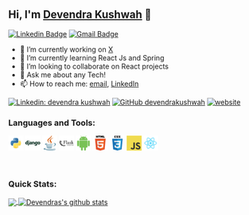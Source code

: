 ## Hi, I'm [Devendra Kushwah](https://devendrakushwah.github.io) 👋

[![Linkedin Badge](https://img.shields.io/badge/-devendrakushwah-blue?style=flat-square&logo=Linkedin&logoColor=white&link=https://www.linkedin.com/in/devendrakushwah/)](https://www.linkedin.com/in/devendrakushwah/)
[![Gmail Badge](https://img.shields.io/badge/-idevendrao8@gmail.com-c14438?style=flat-square&logo=Gmail&logoColor=white&link=mailto:idevendra08@gmail.com)](mailto:idevendra08@gmail.com)

- 🔭 I’m currently working on [X](https://github.com/devendrakushwah/)
- 🌱 I’m currently learning React Js and Spring
- 👯 I’m looking to collaborate on React projects
- 💬 Ask me about any Tech!
- 📫 How to reach me: [email](mailto:idevendra08@gmail.com), [LinkedIn](https://linkedin.com/in/devendrakushwah)

[![Linkedin: devendra kushwah](https://img.shields.io/badge/-devendra_kushwah-blue?style=flat-square&logo=Linkedin&logoColor=white&link=https://www.linkedin.com/in/devendrakushwah/)](https://www.linkedin.com/in/devendrakushwah/)
[![GitHub devendrakushwah](https://img.shields.io/github/followers/devendrakushwah?label=follow&style=social)](https://github.com/devendrakushwah)
[![website](https://img.shields.io/badge/PortfolioWebsite-devendrakushwah.github.io-2648ff?style=flat-square&logo=google-chrome)](https://devendrakushwah.github.io/)


### Languages and Tools:  

<code><img height="30" src="https://raw.githubusercontent.com/github/explore/80688e429a7d4ef2fca1e82350fe8e3517d3494d/topics/python/python.png"></code>
<code><img height="30" src="https://raw.githubusercontent.com/github/explore/80688e429a7d4ef2fca1e82350fe8e3517d3494d/topics/django/django.png"></code>
<code><img height="30" src="https://raw.githubusercontent.com/github/explore/80688e429a7d4ef2fca1e82350fe8e3517d3494d/topics/java/java.png"></code>
<code><img height="30" src="https://raw.githubusercontent.com/github/explore/80688e429a7d4ef2fca1e82350fe8e3517d3494d/topics/flask/flask.png"></code>
<code><img height="30" src="https://raw.githubusercontent.com/github/explore/80688e429a7d4ef2fca1e82350fe8e3517d3494d/topics/android/android.png"></code>
<code><img height="30" src="https://raw.githubusercontent.com/github/explore/80688e429a7d4ef2fca1e82350fe8e3517d3494d/topics/html/html.png"></code>
<code><img height="30" src="https://raw.githubusercontent.com/github/explore/80688e429a7d4ef2fca1e82350fe8e3517d3494d/topics/css/css.png"></code>
<code><img height="30" src="https://raw.githubusercontent.com/github/explore/80688e429a7d4ef2fca1e82350fe8e3517d3494d/topics/javascript/javascript.png"></code>
<code><img height="30" src="https://raw.githubusercontent.com/github/explore/80688e429a7d4ef2fca1e82350fe8e3517d3494d/topics/react/react.png"></code>

<br/>

### Quick Stats:

<a href="https://github.com/devendrakushwah">
  <img align="center" src="https://github-readme-stats.vercel.app/api/top-langs/?username=devendrakushwah&theme=nord&hide_langs_below=1" />
</a>

<a href="https://github.com/devendrakushwah">
 <img align="center" src="https://github-readme-stats.vercel.app/api?username=devendrakushwah&show_icons=true&theme=nord&line_height=32" alt="Devendras's github stats"/>
</a>
